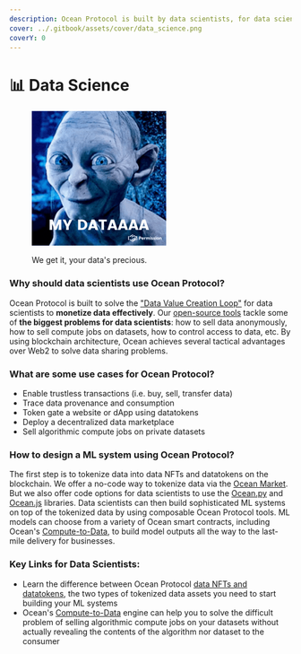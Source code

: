 ```yaml
---
description: Ocean Protocol is built by data scientists, for data scientists.
cover: ../.gitbook/assets/cover/data_science.png
coverY: 0
---
```


# 📊 Data Science

<figure><img src="../.gitbook/assets/my-data.gif" alt="" width="240"><figcaption><p>We get it, your data's precious.</p></figcaption></figure>

### Why should data scientists use Ocean Protocol?

Ocean Protocol is built to solve the ["Data Value Creation Loop"](the-data-value-creation-loop.md) for data scientists to **monetize data effectively**. Our [open-source tools](https://github.com/oceanprotocol) tackle some of **the biggest problems for data scientists**: how to sell data anonymously, how to sell compute jobs on datasets, how to control access to data, etc.  By using blockchain architecture, Ocean achieves several tactical advantages over Web2 to solve data sharing problems.

### What are some use cases for Ocean Protocol?

* Enable trustless transactions (i.e. buy, sell, transfer data)
* Trace data provenance and consumption
* Token gate a website or dApp using datatokens
* Deploy a decentralized data marketplace
* Sell algorithmic compute jobs on private datasets

### How to design a ML system using Ocean Protocol?

The first step is to tokenize data into data NFTs and datatokens on the blockchain. We offer a no-code way to tokenize data via the [Ocean Market](https://market.oceanprotocol.com). But we also offer code options for data scientists to use the [Ocean.py](../developers/ocean.py/) and [Ocean.js](../developers/ocean.js/) libraries. Data scientists can then build sophisticated ML systems on top of the tokenized data by using composable Ocean Protocol tools. ML models can choose from a variety of Ocean smart contracts, including Ocean's [Compute-to-Data](../developers/compute-to-data/), to build model outputs all the way to the last-mile delivery for businesses.

### **Key Links for Data Scientists:**

* Learn the difference between Ocean Protocol [data NFTs and datatokens](../developers/contracts/datanft-and-datatoken.md), the two types of tokenized data assets you need to start building your ML systems
* Ocean's [Compute-to-Data](../developers/compute-to-data/) engine can help you to solve the difficult problem of selling algorithmic compute jobs on your datasets without actually revealing the contents of the algorithm nor dataset to the consumer

